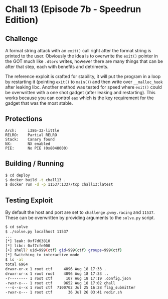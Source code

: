 # Chall 13 (Episode 7b - Speedrun Edition)

## Challenge

A format string attack with an `exit()` call right after the format string is
printed to the user. Obviously the idea is to overwrite the `exit()` pointer
in the GOT much like `.dtors` writes, however there are many things that can
be after that step, each with benefits and detriments.

The reference exploit is crafted for stability, it will put the program in a
loop by restarting it (pointing `exit()` to `main()`) and then write over
`__malloc_hook` after leaking libc. Another method was tested for speed where
`exit()` could be overwritten with a one shot gadget (after leaking and
restarting). This works because you can control `eax` which is the key
requirement for the gadget that was the most stable.

## Protections

```
Arch:     i386-32-little
RELRO:    Partial RELRO
Stack:    Canary found
NX:       NX enabled
PIE:      No PIE (0x8048000)
```

## Building / Running
```bash
$ cd deploy
$ docker build -t chall13 .
$ docker run -d -p 11537:1337/tcp chall13:latest
```

## Testing Exploit

By default the host and port are set to `challenge.pwny.racing` and `11537`. These can be
overwritten by providing arguments to the `solve.py` script.

```bash
$ cd solve
$ ./solve.py localhost 11537
...
[*] leak: 0xf7d63810
[*] libc: 0xf7cfe000
[+] shell? uid=999(ctf) gid=999(ctf) groups=999(ctf)
[*] Switching to interactive mode
$ ls -al
total 6964
drwxr-xr-x 1 root ctf     4096 Aug 18 17:33 .
drwxr-xr-x 1 root root    4096 Aug 18 17:33 ..
-r-------- 1 root ctf      107 Aug 18 17:19 .config.json
-rwxr-x--- 1 root ctf     9652 Aug 18 17:02 chall
---s--x--x 1 root ctf  7100702 Jul 25 16:28 flag_submitter
-rwxr-x--- 1 root ctf       36 Jul 26 03:41 redir.sh
```